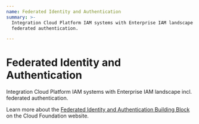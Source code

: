 ```yaml
---
name: Federated Identity and Authentication
summary: >-
  Integration Cloud Platform IAM systems with Enterprise IAM landscape incl.
  federated authentication.

---
```


# Federated Identity and Authentication

Integration Cloud Platform IAM systems with Enterprise IAM landscape incl. federated authentication.

Learn more about the [Federated Identity and Authentication Building Block](https://cloudfoundation.org/maturity-model/iam/federated-identity-and-authentication.html) on the Cloud Foundation website.
